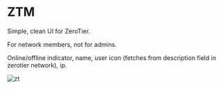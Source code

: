 # ZTM
Simple, clean UI for ZeroTier.

For network members, not for admins.

Online/offline indicator, name, user icon (fetches from description field in zerotier network), ip.

![zt](https://user-images.githubusercontent.com/97065300/150230508-3dd9e747-3b65-4c5f-9074-1ce21c631b7c.png)
